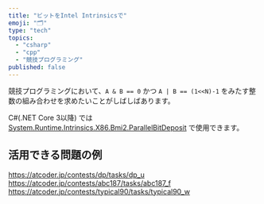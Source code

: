 ```yaml
---
title: "ビットをIntel Intrinsicsで"
emoji: "🗂"
type: "tech"
topics:
  - "csharp"
  - "cpp"
  - "競技プログラミング"
published: false
---
```


競技プログラミングにおいて、`A & B == 0` かつ `A | B == (1<<N)-1` をみたす整数の組み合わせを求めたいことがしばしばあります。

C#(.NET Core 3以降) では [System.Runtime.Intrinsics.X86.Bmi2.ParallelBitDeposit](https://docs.microsoft.com/ja-jp/dotnet/api/system.runtime.intrinsics.x86.bmi2.parallelbitdeposit?view=net-5.0) で使用できます。

## 活用できる問題の例

https://atcoder.jp/contests/dp/tasks/dp_u
https://atcoder.jp/contests/abc187/tasks/abc187_f
https://atcoder.jp/contests/typical90/tasks/typical90_w
